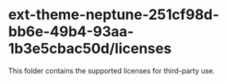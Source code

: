 # ext-theme-neptune-251cf98d-bb6e-49b4-93aa-1b3e5cbac50d/licenses

This folder contains the supported licenses for third-party use.
